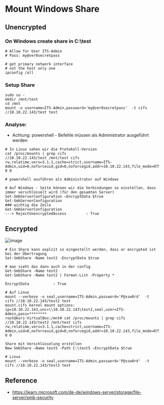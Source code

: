 # Mount Windows Share 

## Unencrypted 

### On Windows create share in C:\test 

```
# Allow for User ITS-Admin
# Pass: my@ver0secretpass 

```

```
# get primary network interface
# not the host only one 
ipconfig /all
```



### Setup Share 

```
sudo su -
mkdir /mnt/test
cd /mnt
mount -o username=ITS-Admin,password='my@ver0secretpass'  -t cifs //10.10.22.143/test test
```


### Analyse:

  * Achtung: powershell - Befehle müssen als Administrator ausgeführt werden 

```
# In Linux sehen wir die Protokoll-Version
cat /proc/mounts | grep cifs
//10.10.22.143/test /mnt/test cifs rw,relatime,vers=3.1.1,cache=strict,username=ITS-Admin,uid=0,noforceuid,gid=0,noforcegid,addr=10.10.22.143,file_mode=0755,dir_mode=0755,seal,soft,nounix,serverino,mapposix,rsize=4194304,wsize=4194304,bsize=1048576,retrans=1,echo_interval=60,actimeo=1,closetimeo=1 0 0
```

```
# powershell ausführen als Administrator auf Windows 

# Auf Windows - Seite können wir die Verbindungen so einstellen, dass immer verschlüsselt wird (für den gesamten Server)
Set-SmbServerConfiguration –EncryptData $true
Get-SmbServerConfiguration 
### wichtig die Zeile
Get-SmbServerConfiguration
---> RejectUnencryptedAccess         : True
```


## Encrypted 

![image](https://github.com/user-attachments/assets/f9d4b9d4-d9f0-435d-b988-ce711e4914ac)

```
# Ein Share kann explzit so eingestellt werden, dass er encrypted ist bei der Übertragung
Set-SmbShare -Name test2 -EncryptData $true
```


```
# man sieht das dann auch in der config
Get-SmbShare -Name test2 
Get-SmbShare -Name test2 | Format-List -Property *

EncryptData           : True
```

```
# Auf Linux 
mount --verbose -o seal,username=ITS-Admin,password='P@ssw0rd'  -t cifs //10.10.22.143/test2 test
mount.cifs kernel mount options: ip=10.10.22.143,unc=\\10.10.22.143\test2,seal,user=ITS-Admin,pass=********
root@kurs-VirtualBox:/mnt# cat /proc/mounts | grep cifs
//10.10.22.143/test2 /mnt/test cifs rw,relatime,vers=3.1.1,cache=strict,username=ITS-Admin,uid=0,noforceuid,gid=0,noforcegid,addr=10.10.22.143,file_mode=0755,dir_mode=0755,seal,soft,nounix,serverino,mapposix,rsize=4194304,wsize=4194304,bsize=1048576,retrans=1,echo_interval=60,actimeo=1,closetimeo=1 0 0
```

```
Share mit Verschlüsselung erstellen
New-SmbShare –Name test5 -Path C:\test5 –EncryptData $true
```

```
# Linux
mount --verbose -o seal,username=ITS-Admin,password='P@ssw0rd'  -t cifs //10.10.22.143/test3 test
```

## Reference 

  * https://learn.microsoft.com/de-de/windows-server/storage/file-server/smb-security
